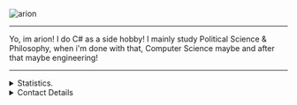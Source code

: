 ![arion](https://cdn.discordapp.com/attachments/711777766755926107/750250818967699479/e206d3be58c0498ed39d8df1064f10274b1dc97a_-_Copy.png)
<hr>

Yo, im arion! I do C# as a side hobby! I mainly study Political Science & Philosophy, when i'm done with that, Computer Science maybe and after that maybe engineering!

<hr>

<details>
      <summary>Statistics.</summary>
  <p align=center>
    <a href="https://www.youtube.com/watch?v=dQw4w9WgXcQ">
      <img align="center" src="https://github-readme-stats.vercel.app/api?username=Arion-Kun&show_icons=true&include_all_commits=true&show_icons=true&title_color=fff&icon_color=303030&text_color=fff&bg_color=303030&hide_border=false" alt="Stats were supposed to load here but did not ¯\_(ツ)_/¯" />
    </a>
  </p>
</details>

<details>
      <summary>Contact Details</summary>
    <p>
      Discord: arion#1223
      <br>
      <a href="https://www.youtube.com/watch?v=dQw4w9WgXcQ">Github</a>
      <br>
      <a href="https://steamcommunity.com/id/Arion_Kun/">Steam</a>
      <br>
    </p>
</details>
